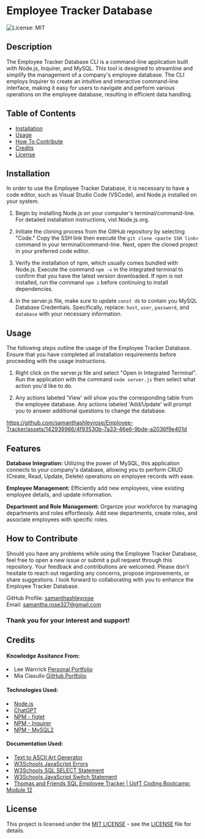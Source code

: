 # Employee Tracker Database
![License: MIT](https://img.shields.io/badge/License-MIT-yellow.svg)

## Description

The Employee Tracker Database CLI is a command-line application built with Node.js, Inquirer, and MySQL. This tool is designed to streamline and simplify the management of a company's employee database. The CLI employs Inquirer to create an intuitive and interactive command-line interface, making it easy for users to navigate and perform various operations on the employee database, resulting in efficient data handling.

## Table of Contents

- [Installation](#installation)
- [Usage](#usage)
- [How To Contribute](#how-to-contribute)
- [Credits](#credits)
- [License](#license)

## Installation

In order to use the Employee Tracker Database, it is necessary to have a code editor, such as Visual Studio Code (VSCode), and Node.js installed on your system.

1. Begin by installing Node.js on your computer's terminal/command-line. For detailed installation instructions, vist Node.js.org.

2. Initiate the cloning process from the GitHub repository by selecting "Code." Copy the SSH link then execute the `git clone <paste SSH link>` command in your terminal/command-line. Next, open the cloned project in your preferred code editor.

3. Verify the installation of npm, which usually comes bundled with Node.js. Execute the command `npm -v` in the integrated terminal to confirm that you have the latest version downloaded. If npm is not installed, run the command `npm i` before continuing to install dependencies.

4. In the server.js file, make sure to update `const db` to contain you MySQL Database Credentials. Specifically, replace: `host`, `user`, `password`, and `database` with your necessary information.

## Usage

The following steps outline the usage of the Employee Tracker Database. Ensure that you have completed all installation requirements before proceeding with the usage instructions.

1. Right click on the server.js file and select "Open in Integrated Terminal". Run the application with the command `node server.js` then select what action you'd like to do.

2. Any actions labeled 'View' will show you the corresponding table from the employee database. Any actions labeled 'Add/Update' will prompt you to answer additional questions to change the database.

https://github.com/samanthashleyrose/Employee-Tracker/assets/142939966/4f93530b-7a33-46e6-9bde-a2036f9e401d

## Features

**Database Integration:** Utilizing the power of MySQL, this application connects to your company's database, allowing you to perform CRUD (Create, Read, Update, Delete) operations on employee records with ease.

**Employee Management:** Efficiently add new employees, view existing employee details, and update information.

**Department and Role Management:** Organize your workforce by managing departments and roles effortlessly. Add new departments, create roles, and associate employees with specific roles.

## How to Contribute

Should you have any problems while using the Employee Tracker Database, feel free to open a new issue or submit a pull request through this repository. Your feedback and contributions are welcomed. Please don't hesitate to reach out regarding any concerns, propose improvements, or share suggestions. I look forward to collaborating with you to enhance the Employee Tracker Database.

GitHub Profile: <a href="https://github.com/samanthashleyrose">samanthashleyrose</a><br>
Email: samantha.rose327@gmail.com

### Thank you for your interest and support!

## Credits

#### Knowledge Assitance From:
<li>Lee Warrrick <a href="https://leewarrick.com/">Personal Portfolio</a></li>
<li>Mia Ciasullo <a href="https://github.com/miacias">GitHub Portfolio</a></li>

#### Technologies Used:
<li><a href="https://nodejs.org/en/">Node.js</a></li>
<li><a href="https://chat.openai.com/">ChatGPT</a></li>
<li><a href="https://www.npmjs.com/package/figlet">NPM - figlet</a></li>
<li><a href="https://www.npmjs.com/package/inquirer/v/8.2.4?activeTab=readme#prompt">NPM - Inquirer</a></li>
<li><a href="https://www.npmjs.com/package/mysql2">NPM - MySQL2</a></li>

#### Documentation Used:
<li><a href="https://patorjk.com/software/taag/#p=display&v=1&f=Big&t=Employee%20Database">Text to ASCII Art Generator</a></li>
<li><a href="https://www.w3schools.com/sql/sql_select.asp">W3Schools JavaScript Errors</a></li>
<li><a href="https://www.w3schools.com/sql/sql_select.asp">W3Schools SQL SELECT Statement</a></li>
<li><a href="https://www.w3schools.com/js/js_switch.asp">W3Schools JavaScript Switch Statement</a></li>
<li><a href="https://www.youtube.com/watch?v=m9CQxR0AfiQ">Thomas and Friends SQL Employee Tracker | UofT Coding Bootcamp: Module 12</a></li>

## License

This project is licensed under the <a href="https://opensource.org/licenses/MIT">MIT LICENSE</a> - see the [LICENSE](./LICENSE) file for details.
